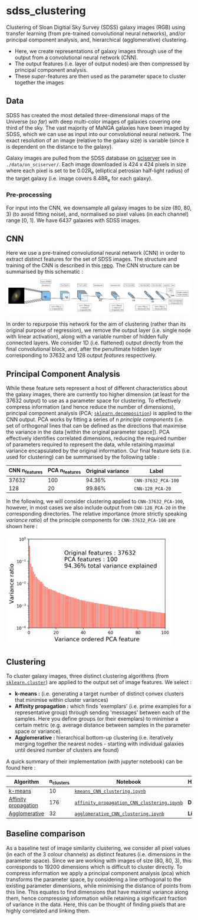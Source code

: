 # sdss_clustering

Clustering of Sloan Digitial Sky Survey (SDSS) galaxy images (RGB) using transfer learning (from pre-trained convolutional neural networks), and/or principal component analysis, and, hierarchical (agglomerative) clustering.

- Here, we create representations of galaxy images through use of the output from a convolutional neural network (CNN). 
- The output features (i.e. layer of output nodes) are then compressed by principal component analysis. 
- These _super_-features are then used as the parameter space to cluster together the images 

## Data

SDSS has created the most detailed three-dimensional maps of the Universe (_so far_) with deep multi-color images of galaxies covering one third of the sky. The vast majority of MaNGA galaxies have been imaged by SDSS, which we can use as input into our convolutional neural network. The exact resolution of an image (relative to the galaxy size) is variable (since it is dependent on the distance to the galaxy). 

Galaxy images are pulled from the SDSS database on [sciserver](https://www.sciserver.org/) see in `./data/on_sciserver/`. Each image downloaded is 424 x 424 pixels in size where each pixel is set to be 0.02R<sub>e</sub> (elliptical petrosian half-light radius) of the target galaxy (i.e. image covers 8.48R<sub>e</sub> for each galaxy). 

### Pre-processing
For input into the CNN, we downsample all galaxy images to be size (80, 80, 3) (to avoid fitting noise), and, normalised so pixel values (in each channel) range [0, 1]. We have 6437 galaxies with SDSS images.

## CNN

Here we use a pre-trained convolutional neural network (CNN) in order to extract distinct features for the set of SDSS images. The structure and training of the CNN is described in this [repo](https://github.com/Chris-Duckworth/sdss_CNN). The CNN structure can be summarised by this schematic : 
![schematic](./transfer_learning/cnn_schematic.png)

In order to repurpose this network for the aim of clustering (rather than its original purpose of regression), we remove the output layer (i.e. single node with linear activation), along with a variable number of hidden fully connected layers. We consider 1D (i.e. flattened) output directly from the final convolutional block, and, after the penultimate hidden layer corresponding to 37632 and 128 output _features_ respectively.

## Principal Component Analysis 

While these feature sets represent a host of different characteristics about the galaxy images, there are currently too higher dimension (at least for the 37632 output) to use as a parameter space for clustering. To effectively compress information (and hence reduce the number of dimensions), principal component analysis (PCA; [`sklearn.decomposition`](https://scikit-learn.org/stable/modules/classes.html#module-sklearn.decomposition)) is applied to the CNN output. PCA works by fitting a series of n _principle components_ (i.e. set of orthogonal lines that can be defined as the directions that maximise the variance in the data [within the original parameter space]). PCA effectively identifies correlated dimensions, reducing the required number of parameters required to represent the data, while retaining maximal variance encapsulated by the original information. Our final feature sets (i.e. used for clustering) can be summarised by the following table : 

| CNN n<sub>features</sub> | PCA n<sub>features</sub> | Original variance | Label |
| ------------- | ------------- | ------------- | ------------- |
| 37632 | 100 | 94.36% | `CNN-37632_PCA-100` |
| 128 | 20 | 99.86% | `CNN-128_PCA-20` |

In the following, we will consider clustering applied to `CNN-37632_PCA-100`, however, in most cases we also include output from `CNN-128_PCA-20` in the corresponding directories. The relative importance (more strictly speaking _variance ratio_) of the principle components for `CNN-37632_PCA-100` are shown here :

<img src="/transfer_learning/pca_variance_plots/pca_feature_variance-37632-100.png" width="450" height="300">

## Clustering 

To cluster galaxy images, three distinct clustering algorithms (from [`sklearn.cluster`](https://scikit-learn.org/stable/modules/classes.html#module-sklearn.cluster)) are applied to the output set of image features. We select :
  - **k-means :** (i.e. generating a target number of distinct convex clusters that minimise within cluster variances)
  - **Affinity propagation :** which finds 'exemplars' (i.e. prime examples for a representative group) through sending 'messages' between each of the samples. Here you define groups (or their exemplars) to minimise a certain metric (e.g. average distance between samples in the parameter space or variance).
  - **Agglomerative :** hierarchical bottom-up clustering (i.e. iteratively merging together the nearest nodes - starting with individual galaxies until desired number of clusters are found)

A quick summary of their implementation (with jupyter notebook) can be found here : 

| Algorithm | n<sub>clusters</sub> | Notebook | Hyperparameters |
| ------------- | ------------- | ------------- | ------------- |
| [k-means](https://scikit-learn.org/stable/modules/generated/sklearn.cluster.KMeans.html#sklearn.cluster.KMeans) | 10 | [`kmeans_CNN_clustering.ipynb`](./transfer_learning/kmeans_CNN_clustering.ipynb) | |
| [Affinity propagation](https://scikit-learn.org/stable/modules/generated/sklearn.cluster.AffinityPropagation.html#sklearn.cluster.AffinityPropagation) | 176 | [`affinity_propagation_CNN_clustering.ipynb`](./transfer_learning/affinity_propagation_CNN_clustering.ipynb) | **Damping** : 0.8 |
| [Agglomerative](https://scikit-learn.org/stable/modules/generated/sklearn.cluster.AgglomerativeClustering.html#sklearn.cluster.AgglomerativeClustering) | 32 | [`agglomerative_CNN_clustering.ipynb`](./transfer_learning/agglomerative_CNN_clustering.ipynb) | **Linkage** : 'ward' |


## Baseline comparison
As a baseline test of image similarity clustering, we consider all pixel values (in each of the 3 colour channels) as distinct features (i.e. dimensions in the parameter space).
Since we are working with images of size (80, 80, 3), this corresponds to 19200 dimensions which is difficult to cluster directly. 
To compress information we apply a principal component analysis (pca) which transforms the parameter space, by considering a line orthogonal to the existing parameter dimensions, while minimising the distance of points from this line.
This equates to find dimensions that have maximal variance along them, hence compressing information while retaining a significant fraction of variance in the data.
Here, this can be thought of finding pixels that are highly correlated and linking them.
